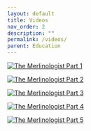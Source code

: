 ```yaml
---
layout: default
title: Videos
nav_order: 2
description: ""
permalink: /videos/
parent: Education
---
```


[![The Merlinologist Part 1](http://img.youtube.com/vi/H4qUmTA0UH8/0.jpg)](http://www.youtube.com/watch?v=H4qUmTA0UH8 "The Merlinologist Part 1")

[![The Merlinologist Part 2](http://img.youtube.com/vi/kARzzSVQrf0/0.jpg)](http://www.youtube.com/watch?v=kARzzSVQrf0 "The Merlinologist Part 2")

[![The Merlinologist Part 3](http://img.youtube.com/vi/4jShv3yx6gI/0.jpg)](http://www.youtube.com/watch?v=4jShv3yx6gI "The Merlinologist Part 3")

[![The Merlinologist Part 4](http://img.youtube.com/vi/Cn7OG3XTK5Y/0.jpg)](http://www.youtube.com/watch?v=Cn7OG3XTK5Y "The Merlinologist Part 4")

[![The Merlinologist Part 5](http://img.youtube.com/vi/6guyFlv0mGw/0.jpg)](http://www.youtube.com/watch?v=6guyFlv0mGw "The Merlinologist Part 5")
